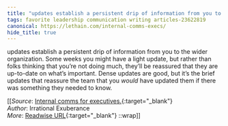 ```yaml
---
title: "updates establish a persistent drip of information from you to ..."
tags: favorite leadership communication writing articles-23622819
canonical: https://lethain.com/internal-comms-execs/
hide_title: true
---
```


updates establish a persistent drip of information from you to the wider organization. Some weeks you might have a light update, but rather than folks thinking that you’re not doing much, they’ll be reassured that they are up-to-date on what’s important. Dense updates are good, but it’s the brief updates that reassure the team that you *would* have updated them if there was something they needed to know.


[[_Source_: [Internal comms for executives.](https://lethain.com/internal-comms-execs/){:target="_blank"}<br>
_Author_: Irrational Exuberance<br>
_More_: [Readwise URL](https://readwise.io/open/462585636){:target="_blank"}
::wrap]]